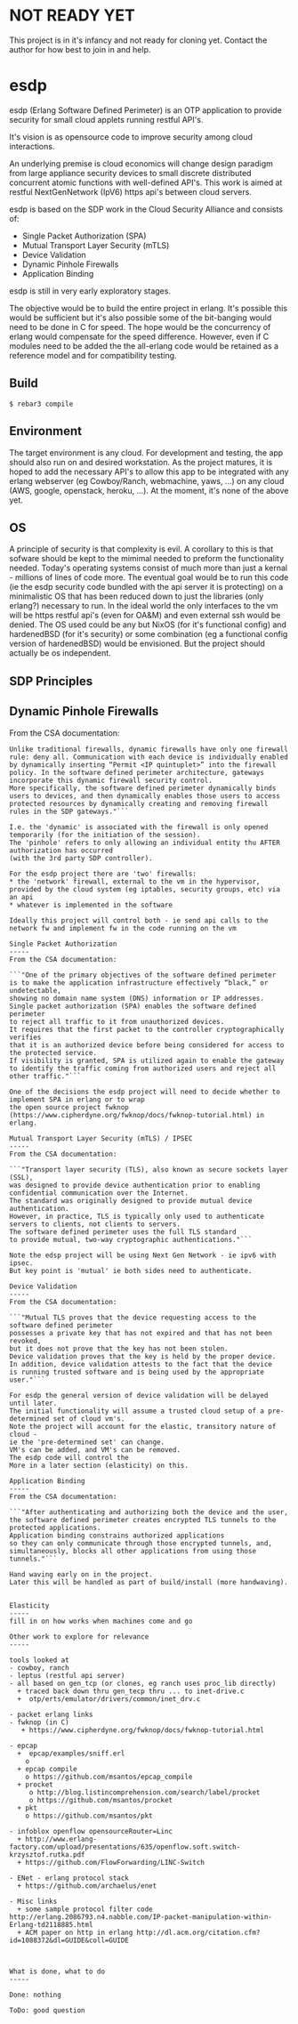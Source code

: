 NOT READY YET
=====
This project is in it's infancy and not ready for cloning yet.
Contact the author for how best to join in and help.

esdp
=====

esdp (Erlang Software Defined Perimeter) 
is an OTP application 
to provide security for small cloud applets running restful API's.

It's vision is as opensource code to improve security among cloud interactions.

An underlying premise is cloud economics will change design paradigm from large appliance security devices to 
small discrete distributed concurrent atomic functions with well-defined API's.
This work is aimed at restful NextGenNetwork (IpV6) https api's between cloud servers.

esdp is based on the SDP work in the Cloud Security Alliance and consists of:
   - Single Packet Authorization (SPA)
   - Mutual Transport Layer Security (mTLS)
   - Device Validation
   - Dynamic Pinhole Firewalls
   - Application Binding

esdp is still in very early exploratory stages.

The objective would be to build the entire project in erlang.
It's possible this would be sufficient 
but it's also possible some of the bit-banging 
would need to be done in C for speed.
The hope would be the concurrency of erlang would compensate for the speed difference.
However, even if C modules need to be added
the the all-erlang code would be retained as a reference model and for compatibility testing.

Build
-----

    $ rebar3 compile

Environment
-----

The target environment is any cloud. For development and testing, 
the app should also run on and desired workstation.
As the project matures, 
it is hoped to add the necessary API's 
to allow this app to be integrated with any erlang webserver (eg Cowboy/Ranch, webmachine, yaws, ...)
on any cloud (AWS, google, openstack, heroku, ...).
At the moment, it's none of the above yet.

OS
-----
A principle of security is that complexity is evil. 
A corollary to this is that sofware should be kept to the mimimal needed to preform the functionality needed.
Today's operating systems consist of much more than just a kernal - millions of lines of code more.
The eventual goal would be to run this code 
(ie the esdp security code bundled with the api server it is protecting)
on a minimalistic OS that has been reduced down to just the libraries (only erlang?) necessary to run.
In the ideal world the only interfaces to the vm will be https restful api's 
(even for OA&M) and even external ssh would be denied.
The OS used could be any but NixOS (for it's functional config) 
and hardenedBSD (for it's security) 
or some combination (eg a functional config version of hardenedBSD) would be envisioned.
But the project should actually be os independent.

SDP Principles
-----

Dynamic Pinhole Firewalls
-----
From the CSA documentation:

```"Most people are familiar with traditional firewalls that use static configurations to limit incoming and outgoing traffic based on the address information in the IP packet (that is, based on the quintuplet of protocol, source IP address and port, and destination IP address and port). Most enterprise firewalls have ten, hundreds, or even thousands of firewall rules.
Unlike traditional firewalls, dynamic firewalls have only one firewall rule: deny all. Communication with each device is individually enabled by dynamically inserting “Permit <IP quintuplet>” into the firewall policy. In the software defined perimeter architecture, gateways incorporate this dynamic firewall security control.
More specifically, the software defined perimeter dynamically binds users to devices, and then dynamically enables those users to access protected resources by dynamically creating and removing firewall rules in the SDP gateways."```

I.e. the 'dynamic' is associated with the firewall is only opened temporarily (for the initiation of the session). 
The 'pinhole' refers to only allowing an individual entity thu AFTER authorization has occurred 
(with the 3rd party SDP controller). 

For the esdp project there are 'two' firewalls:
* the 'network' firewall, external to the vm in the hypervisor, provided by the cloud system (eg iptables, security groups, etc) via an api
* whatever is implemented in the software

Ideally this project will control both - ie send api calls to the network fw and implement fw in the code running on the vm

Single Packet Authorization
-----
From the CSA documentation:

```"One of the primary objectives of the software defined perimeter 
is to make the application infrastructure effectively “black,” or undetectable, 
showing no domain name system (DNS) information or IP addresses.
Single packet authorization (SPA) enables the software defined perimeter 
to reject all traffic to it from unauthorized devices. 
It requires that the first packet to the controller cryptographically verifies 
that it is an authorized device before being considered for access to the protected service. 
If visibility is granted, SPA is utilized again to enable the gateway 
to identify the traffic coming from authorized users and reject all other traffic."```

One of the decisions the esdp project will need to decide whether to implement SPA in erlang or to wrap
the open source project fwknop (https://www.cipherdyne.org/fwknop/docs/fwknop-tutorial.html) in erlang.

Mutual Transport Layer Security (mTLS) / IPSEC
-----
From the CSA documentation:

```"Transport layer security (TLS), also known as secure sockets layer (SSL), 
was designed to provide device authentication prior to enabling confidential communication over the Internet. 
The standard was originally designed to provide mutual device authentication. 
However, in practice, TLS is typically only used to authenticate servers to clients, not clients to servers. 
The software defined perimeter uses the full TLS standard 
to provide mutual, two-way cryptographic authentications."```

Note the edsp project will be using Next Gen Network - ie ipv6 with ipsec. 
But key point is 'mutual' ie both sides need to authenticate.

Device Validation
-----
From the CSA documentation:

```"Mutual TLS proves that the device requesting access to the software defined perimeter 
possesses a private key that has not expired and that has not been revoked, 
but it does not prove that the key has not been stolen. 
Device validation proves that the key is held by the proper device. 
In addition, device validation attests to the fact that the device 
is running trusted software and is being used by the appropriate user."```

For esdp the general version of device validation will be delayed until later. 
The initial functionality will assume a trusted cloud setup of a pre-determined set of cloud vm's.
Note the project will account for the elastic, transitory nature of cloud -
ie the 'pre-determined set' can change. 
VM's can be added, and VM's can be removed.
The esdp code will control the 
More in a later section (elasticity) on this.

Application Binding
-----
From the CSA documentation:

```"After authenticating and authorizing both the device and the user, 
the software defined perimeter creates encrypted TLS tunnels to the protected applications. 
Application binding constrains authorized applications 
so they can only communicate through those encrypted tunnels, and, 
simultaneously, blocks all other applications from using those tunnels."```

Hand waving early on in the project. 
Later this will be handled as part of build/install (more handwaving).


Elasticity
-----
fill in on how works when machines come and go

Other work to explore for relevance
-----

tools looked at
- cowboy, ranch
- leptus (restful api server)
- all based on gen_tcp (or clones, eg ranch uses proc_lib directly)
  + traced back down thru gen_tecp thru ... to inet-drive.c
  +  otp/erts/emulator/drivers/common/inet_drv.c

- packet erlang links
- fwknop (in C)
   + https://www.cipherdyne.org/fwknop/docs/fwknop-tutorial.html

- epcap
  +  epcap/examples/sniff.erl
    o 
  + epcap compile
    o https://github.com/msantos/epcap_compile
  + procket
     o http://blog.listincomprehension.com/search/label/procket
     o https://github.com/msantos/procket
  + pkt
    o https://github.com/msantos/pkt

- infoblox openflow opensourceRouter=Linc
  + http://www.erlang-factory.com/upload/presentations/635/openflow.soft.switch-krzysztof.rutka.pdf
  + https://github.com/FlowForwarding/LINC-Switch

- ENet - erlang protocol stack
  + https://github.com/archaelus/enet

- Misc links
  + some sample protocol filter code http://erlang.2086793.n4.nabble.com/IP-packet-manipulation-within-Erlang-td2118885.html
  + ACM paper on http in erlang http://dl.acm.org/citation.cfm?id=1088372&dl=GUIDE&coll=GUIDE



What is done, what to do
-----

Done: nothing

ToDo: good question
